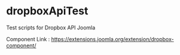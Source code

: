 # dropboxApiTest

Test scripts for Dropbox API Joomla

Component Link : https://extensions.joomla.org/extension/dropbox-component/

